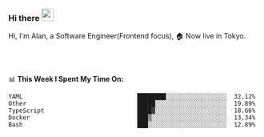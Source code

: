 ### Hi there <img src="https://media.giphy.com/media/hvRJCLFzcasrR4ia7z/giphy.gif" width="25px">

<!-- ![visitors](https://visitor-badge.glitch.me/badge?page_id=dislfyer.dislfyer) -->

Hi, I'm Alan, a Software Engineer(Frontend focus), 🏠 Now live in Tokyo.

<br/>
<br/>

📊 **This Week I Spent My Time On:**


<!--START_SECTION:waka-->

```text
YAML                                ████████░░░░░░░░░░░░░░░░░  32.12%
Other                               █████░░░░░░░░░░░░░░░░░░░░  19.89%
TypeScript                          ████▓░░░░░░░░░░░░░░░░░░░░  18.66%
Docker                              ███▒░░░░░░░░░░░░░░░░░░░░░  13.34%
Bash                                ███░░░░░░░░░░░░░░░░░░░░░░  12.89%
```

<!--END_SECTION:waka-->

<!--
**About Me:**
 -->
